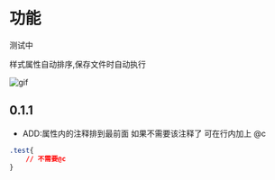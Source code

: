# 功能

测试中

样式属性自动排序,保存文件时自动执行

![gif](https://pic.downk.cc/item/5fb4ce8db18d62711355c18d.gif)

## 0.1.1

+ ADD:属性内的注释排到最前面  如果不需要该注释了 可在行内加上 @c

```css
.test{
    // 不需要@c
}
```
